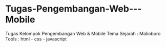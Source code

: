 # Tugas-Pengembangan-Web---Mobile
Tugas Kelompok Pengembangan Web &amp; Mobile
Tema Sejarah : Malioboro
Tools : html - css - javascript
